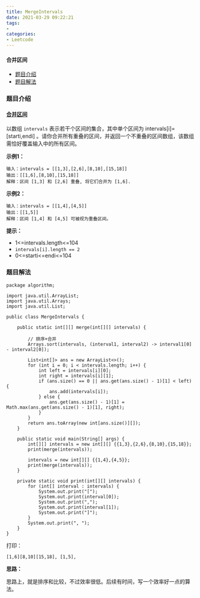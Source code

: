```yaml
---
title: MergeIntervals
date: 2021-03-29 09:22:21
tags:
- 
categories:
- Leetcode 
---
```




#### 合并区间

- [题目介绍](https://yangtzeshore.github.io/2021/03/29/MergeIntervals/#题目介绍)
- [题目解法](https://yangtzeshore.github.io/2021/03/29/MergeIntervals/#题目解法)

### 题目介绍

#### [合并区间](https://leetcode-cn.com/problems/merge-intervals/)

以数组 `intervals` 表示若干个区间的集合，其中单个区间为 intervals[i]=[starti,endi] 。请你合并所有重叠的区间，并返回一个不重叠的区间数组，该数组需恰好覆盖输入中的所有区间。

**示例1：**

```
输入：intervals = [[1,3],[2,6],[8,10],[15,18]]
输出：[[1,6],[8,10],[15,18]]
解释：区间 [1,3] 和 [2,6] 重叠, 将它们合并为 [1,6].
```

**示例2：**

```
输入：intervals = [[1,4],[4,5]]
输出：[[1,5]]
解释：区间 [1,4] 和 [4,5] 可被视为重叠区间。
```

**提示：**

- 1<=intervals.length<=104
- `intervals[i].length == 2`
- 0<=starti<=endi<=104

### 题目解法

```
package algorithm;

import java.util.ArrayList;
import java.util.Arrays;
import java.util.List;

public class MergeIntervals {

    public static int[][] merge(int[][] intervals) {

        // 排序+合并
        Arrays.sort(intervals, (interval1, interval2) -> interval1[0] - interval2[0]);

        List<int[]> ans = new ArrayList<>();
        for (int i = 0; i < intervals.length; i++) {
            int left = intervals[i][0];
            int right = intervals[i][1];
            if (ans.size() == 0 || ans.get(ans.size() - 1)[1] < left) {
                ans.add(intervals[i]);
            } else {
                ans.get(ans.size() - 1)[1] = Math.max(ans.get(ans.size() - 1)[1], right);
            }
        }
        return ans.toArray(new int[ans.size()][]);
    }

    public static void main(String[] args) {
        int[][] intervals = new int[][] {{1,3},{2,6},{8,10},{15,18}};
        print(merge(intervals));

        intervals = new int[][] {{1,4},{4,5}};
        print(merge(intervals));
    }

    private static void print(int[][] intervals) {
        for (int[] interval : intervals) {
            System.out.print("[");
            System.out.print(interval[0]);
            System.out.print(",");
            System.out.print(interval[1]);
            System.out.print("]");
        }
        System.out.print(", ");
    }
}
```

打印：

```
[1,6][8,10][15,18], [1,5], 
```

**思路：**

思路上，就是排序和比较，不过效率很低。后续有时间，写一个效率好一点的算法。